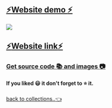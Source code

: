 ## <a href="https://xypo.netlify.app/">:zap:Website demo :zap:</a> 
<img src="https://github.com/kr123Manish/web_designs/blob/main/xypo/ss/sample.jpg"></img>
## <a href="https://xypo.netlify.app/">:zap:Website link:zap:</a>
### <a href="https://github.com/kr123Manish/web_designs/tree/main/xypo/code">Get source code :books: and images :camera:</a>
#### If you liked :smiley: it don't forget to :star: it. 
<a href="https://github.com/kr123Manish/web_designs/blob/main/README.md">back to collections..:point_left:</a>
